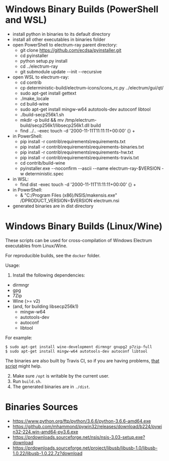Windows Binary Builds (PowerShell and WSL)
=====================

- install python in binaries to its default directory
- install all other executables in binaries folder
- open PowerShell to electrum-ray parent directory:
	- git clone https://github.com/ecdsa/pyinstaller.git
	- cd pyinstaller
	- python setup.py install
	- cd ../electrum-ray
	- git submodule update --init --recursive
- open WSL to electrum-ray:
	- cd contrib
	- cp deterministic-build/electrum-icons/icons_rc.py ../electrum/gui/qt/
	- sudo apt-get install gettext
	- ./make_locale
	- cd build-wine
	- sudo apt-get install mingw-w64 autotools-dev autoconf libtool
	- ./build-secp256k1.sh
	- mkdir -p build && mv /tmp/electrum-build/secp256k1/libsecp256k1.dll build
	- find ../.. -exec touch -d '2000-11-11T11:11:11+00:00' {} +
- in PowerShell:
	- pip install -r contrib\requirements\requirements.txt
	- pip install -r contrib\requirements\requirements-binaries.txt
	- pip install -r contrib\requirements\requirements-hw.txt
	- pip install -r contrib\requirements\requirements-travis.txt
	- cd contrib/build-wine
	- pyinstaller.exe --noconfirm --ascii --name electrum-ray-$VERSION -w deterministic.spec
- in WSL:
	- find dist -exec touch -d '2000-11-11T11:11:11+00:00' {} +
- in PowerShell:
	- & "C:/Program Files (x86)/NSIS/makensis.exe" /DPRODUCT_VERSION=$VERSION electrum.nsi
- generated binaries are in dist directory


Windows Binary Builds (Linux/Wine)
=====================

These scripts can be used for cross-compilation of Windows Electrum executables from Linux/Wine.

For reproducible builds, see the `docker` folder.


Usage:


1. Install the following dependencies:

 - dirmngr
 - gpg
 - 7Zip
 - Wine (>= v2)
 - (and, for building libsecp256k1)
   - mingw-w64
   - autotools-dev
   - autoconf
   - libtool


For example:

```
$ sudo apt-get install wine-development dirmngr gnupg2 p7zip-full
$ sudo apt-get install mingw-w64 autotools-dev autoconf libtool
```

The binaries are also built by Travis CI, so if you are having problems,
[that script](https://github.com/spesmilo/electrum/blob/master/.travis.yml) might help.

2. Make sure `/opt` is writable by the current user.
3. Run `build.sh`.
4. The generated binaries are in `./dist`.


Binaries Sources
=====================
- https://www.python.org/ftp/python/3.6.6/python-3.6.6-amd64.exe
- https://github.com/mhammond/pywin32/releases/download/b224/pywin32-224.win-amd64-py3.6.exe
- https://prdownloads.sourceforge.net/nsis/nsis-3.03-setup.exe?download
- https://prdownloads.sourceforge.net/project/libusb/libusb-1.0/libusb-1.0.22/libusb-1.0.22.7z?download
